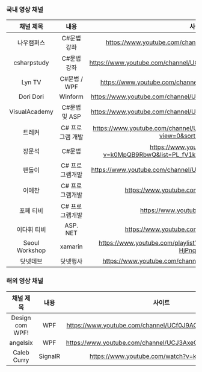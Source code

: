 ### 국내 영상 채널 

| 채널 제목 | 내용 | 사이트 |
|:--------:|:--------:|:--------:|
|    나우캠퍼스  | C#문법 강좌         | https://www.youtube.com/channel/UCl65-Jpz6rSkrZdxagpHQfg      |    
|    csharpstudy  | C#문법 강좌         | https://www.youtube.com/channel/UCkIhrkRWbv96DQF9OLs6KYg/featured |    
|    Lyn TV  | C#문법 / WPF        | https://www.youtube.com/channel/UCi0AcmKGMkNyTC20b5aNkaQ |    
|    Dori Dori | Winform        |https://www.youtube.com/channel/UCwHgaNnrsqAyoCtqd2WbY1w/videos  | 
|    VisualAcademy  | C#문법 및 ASP        |https://www.youtube.com/channel/UCwHgaNnrsqAyoCtqd2WbY1w/videos  | 
|    트레커  | C# 프로그램 개발   | https://www.youtube.com/channel/UCJesFlWv5j9i_vUFB-4R5pw/videos?view=0&sort=p&shelf_id=2 | 
|    장문석  | C#문법  | https://www.youtube.com/watch?v=k0MpQB9RbwQ&list=PL_fV1knZRgi5Tv_MtUPFWlkWsw6k2ZjZu | 
|    팬돌이  | C# 프로그램개발  | https://www.youtube.com/channel/UCuTW2a9b8uuX1RaPFB-QMg/videos | 
|    이예찬  | C# 프로그램개발  | https://www.youtube.com/watch?v=hoWKi7O7uqQ | 
|    포페 티비   | C# 프로그램개발  | https://www.youtube.com/user/bavlet83 |
|   이다휘 티비  | ASP. NET  |  https://www.youtube.com/watch?v=Z0ufVZnpWNg |
|   Seoul Workshop  | xamarin | https://www.youtube.com/playlist?list=PLDAyxeaWPd36ZIFvwe4bOi-HjPnq1XwzQ |
|   닷넷데브  | 닷넷행사 | https://www.youtube.com/channel/UCxCPX4tUbFyMseJVjVwcb9g |

### 해외 영상 채널 

| 채널 제목 | 내용 | 사이트 |
|:--------:|:--------:|:--------:|
| Design com WPF! | WPF    | https://www.youtube.com/channel/UCf0J9AO-KeLEkBe3ZpVpfKQ |    
| angelsix | WPF    | https://www.youtube.com/channel/UCJ3AxeCHGPZkMi3kRfCuiHw |
| Caleb Curry | SignalR    | https://www.youtube.com/watch?v=kr8uHeNjOKw |


